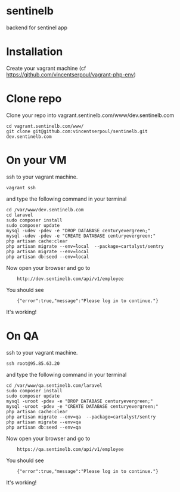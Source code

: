 sentinelb
=========

backend for sentinel app

# Installation

Create your vagrant machine (cf https://github.com/vincentserpoul/vagrant-php-env)

# Clone repo

Clone your repo into vagrant.sentinelb.com/www/dev.sentinelb.com

    cd vagrant.sentinelb.com/www/
    git clone git@github.com:vincentserpoul/sentinelb.git dev.sentinelb.com

# On your VM

ssh to your vagrant machine.

    vagrant ssh

and type the following command in your terminal

    cd /var/www/dev.sentinelb.com
    cd laravel
    sudo composer install
    sudo composer update
    mysql -udev -pdev -e "DROP DATABASE centuryevergreen;"
    mysql -udev -pdev -e "CREATE DATABASE centuryevergreen;"
    php artisan cache:clear
    php artisan migrate --env=local  --package=cartalyst/sentry
    php artisan migrate --env=local
    php artisan db:seed --env=local

Now open your browser and go to

        http://dev.sentinelb.com/api/v1/employee

You should see

        {"error":true,"message":"Please log in to continue."}

It's working!

# On QA

ssh to your vagrant machine.

    ssh root@95.85.63.20

and type the following command in your terminal

    cd /var/www/qa.sentinelb.com/laravel
    sudo composer install
    sudo composer update
    mysql -uroot -pdev -e "DROP DATABASE centuryevergreen;"
    mysql -uroot -pdev -e "CREATE DATABASE centuryevergreen;"
    php artisan cache:clear
    php artisan migrate --env=qa  --package=cartalyst/sentry
    php artisan migrate --env=qa
    php artisan db:seed --env=qa

Now open your browser and go to

        https://qa.sentinelb.com/api/v1/employee

You should see

        {"error":true,"message":"Please log in to continue."}

It's working!
